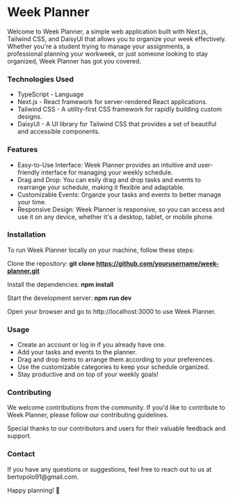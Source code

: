<h1>Week Planner</h1>

Welcome to Week Planner, a simple web application built with Next.js, Tailwind CSS, and DaisyUI that allows you to organize your week effectively. Whether you're a student trying to manage your assignments, a professional planning your workweek, or just someone looking to stay organized, Week Planner has got you covered.

<h3>Technologies Used</h3>
<ul>
<li>TypeScript - Language</li>    
<li>Next.js - React framework for server-rendered React applications.</li>
<li>Tailwind CSS - A utility-first CSS framework for rapidly building custom designs.</li>
<li>DaisyUI - A UI library for Tailwind CSS that provides a set of beautiful and accessible components.</li>
</ul>

<h3>Features</h3>
<ul>
    <li>Easy-to-Use Interface: Week Planner provides an intuitive and user-friendly interface for managing your weekly schedule.</li>    
    <li>Drag and Drop: You can esily drag and drop tasks and events to rearrange your schedule, making it flexible and adaptable.</li>    
    <li>Customizable Events: Organze your tasks and events to better manage your time.</li>
    <li>Responsive Design: Week Planner is responsive, so you can access and use it on any device, whether it's a desktop, tablet, or mobile phone.</li>
    
</ul>
<h3>Installation</h3>
To run Week Planner locally on your machine, follow these steps:

Clone the repository:
<b>git clone https://github.com/yourusername/week-planner.git</b>

Install the dependencies:
<b>npm install</b>

Start the development server:
<b>npm run dev</b>

Open your browser and go to http://localhost:3000 to use Week Planner.

<h3>Usage</h3>
<ul>
    <li>Create an account or log in if you already have one.</li>
    <li>Add your tasks and events to the planner.</li>
    <li>Drag and drop items to arrange them according to your preferences.</li>
    <li>Use the customizable categories to keep your schedule organized.</li>
    <li>Stay productive and on top of your weekly goals!</li>
    
</ul>
<h3>Contributing</h3>
We welcome contributions from the community. If you'd like to contribute to Week Planner, please follow our contributing guidelines.

Special thanks to our contributors and users for their valuable feedback and support.

<h3>Contact</h3>
If you have any questions or suggestions, feel free to reach out to us at bertopolo91@gmail.com.

Happy planning! 📅
